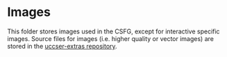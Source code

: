 # Images

This folder stores images used in the CSFG, except for interactive specific images. Source files for images (i.e. higher quality or vector images) are stored in the [uccser-extras repository](https://github.com/uccser/uccser-extras).